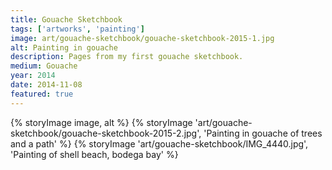 ```yaml
---
title: Gouache Sketchbook
tags: ['artworks', 'painting']
image: art/gouache-sketchbook/gouache-sketchbook-2015-1.jpg
alt: Painting in gouache
description: Pages from my first gouache sketchbook.
medium: Gouache
year: 2014
date: 2014-11-08
featured: true
---
```

{% storyImage image, alt %}
{% storyImage 'art/gouache-sketchbook/gouache-sketchbook-2015-2.jpg', 'Painting in gouache of trees and a path' %}
{% storyImage 'art/gouache-sketchbook/IMG_4440.jpg', 'Painting of shell beach, bodega bay' %}
